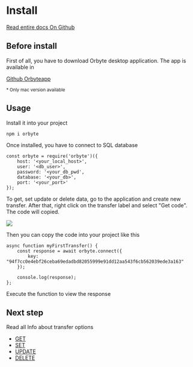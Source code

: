 # Install
<a href="https://raw.githubusercontent.com/orbyteapp/orbyte/"> Read entire docs On Github </a>
## Before install
First of all, you have to download Orbyte desktop application. The app is available in

<a href="https://github.com/orbyteapp/orbyte/releases/latest" target="_blank">Github Orbyteapp</a>

<small>* Only mac version available</small>

## Usage

Install it into your project

    npm i orbyte

Once installed, you have to connect to SQL database

    const orbyte = require('orbyte')({
        host: '<your_local_host>',
        user: '<db_user>',
        password: '<your_db_pwd',
        database: '<your_db>',
        port: '<your_port>'
    });

To get, set update or delete data, go to the application and create new transfer. After that, right click on the transfer label and select "Get code". The code will copied.

<img src="https://raw.githubusercontent.com/orbyteapp/orbyte/master/assets/transfer.png">

Then you can copy the code into your project like this

    async function myFirstTransfer() {
        const response = await orbyte.connect({
            key: "94f7cc0e4ebf26ceba69edadbd82055999e91dd12aa543f6cb562039ede3a163"
        });

        console.log(response);
    };

Execute the function to view the response

## Next step
Read all Info about transfer options

- <a href="./get">GET</a>
- <a href="./set.md">SET</a>
- <a href="./update.md">UPDATE</a>
- <a href="./delete.md">DELETE</a>

